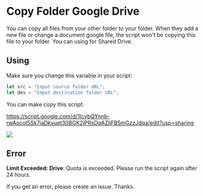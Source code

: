 # Copy Folder Google Drive

You can copy all files from your other folder to your folder. When they add a new file or change a document google file, the script won't be copying this file to your folder. You can using for Shared Drive.

## Using

Make sure you change this variable in your script:
```javascript
let src = "Input source folder URL";
let des = "Input destination folder URL";
```

You can make copy this script:

https://script.google.com/d/1IcybQYnnb-rwAocoI5Sk7jaDkvuet30BGK2jPRsDqAZliFB5mGzzJdqa/edit?usp=sharing

![](./Copy-script.gif)

## Error

**Limit Exceeded: Drive**: Quota is exceeded. Please run the script again after 24 hours.

If you get an error, please create an issue. Thanks.
